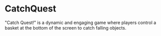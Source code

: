 # CatchQuest
"Catch Quest!" is a dynamic and engaging game where players control a basket at the bottom of the screen to catch falling objects. 
